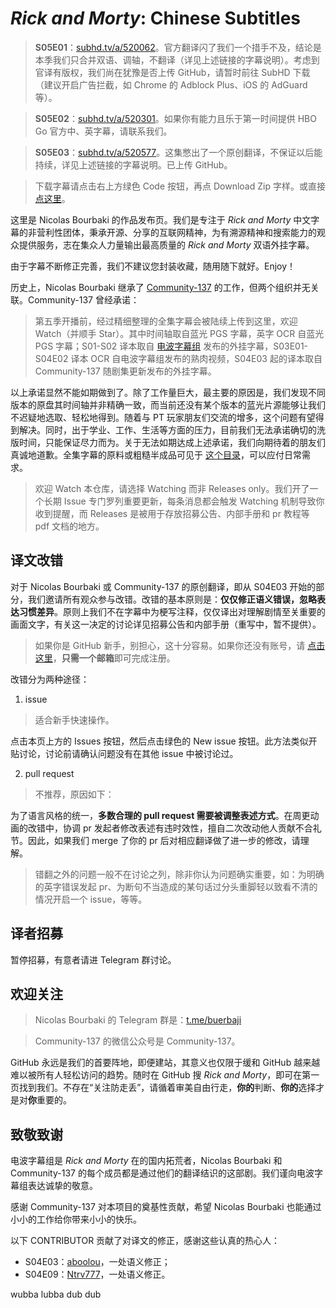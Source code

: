 # *Rick and Morty*: Chinese Subtitles

> **S05E01**：[subhd.tv/a/520062](https://subhd.tv/a/520062)。官方翻译闪了我们一个措手不及，结论是本季我们只合并双语、调轴，不翻译（详见上述链接的字幕说明）。考虑到官译有版权，我们尚在犹豫是否上传 GitHub，请暂时前往 SubHD 下载（建议开启广告拦截，如 Chrome 的 Adblock Plus、iOS 的 AdGuard 等）。

> **S05E02**：[subhd.tv/a/520301](https://subhd.tv/a/520301)。如果你有能力且乐于第一时间提供 HBO Go 官方中、英字幕，请联系我们。

> **S05E03**：[subhd.tv/a/520577](https://subhd.tv/a/520577)。这集憋出了一个原创翻译，不保证以后能持续，详见上述链接的字幕说明。已上传 GitHub。

> 下载字幕请点击右上方绿色 Code 按钮，再点 Download Zip 字样。或直接 [点这里](https://github.com/N-Bourbaki/Rick-and-Morty-Chinese-Subtitles/archive/refs/heads/master.zip)。

这里是 Nicolas Bourbaki 的作品发布页。我们是专注于 *Rick and Morty* 中文字幕的非营利性团体，秉承开源、分享的互联网精神，为有溯源精神和搜索能力的观众提供服务，志在集众人力量输出最高质量的 *Rick and Morty* 双语外挂字幕。

由于字幕不断修正完善，我们不建议您封装收藏，随用随下就好。Enjoy！

历史上，Nicolas Bourbaki 继承了 [Community-137](https://github.com/Community-137/Rick-and-Morty-Chinese-Subtitles) 的工作，但两个组织并无关联。Community-137 曾经承诺：

> 第五季开播前，经过精细整理的全集字幕会被陆续上传到这里，欢迎 Watch（并顺手 Star）。其中时间轴取自蓝光 PGS 字幕，英字 OCR 自蓝光 PGS 字幕；S01-S02 译本取自 [电波字幕组](http://dbfansub.com/) 发布的外挂字幕，S03E01-S04E02 译本 OCR 自电波字幕组发布的熟肉视频，S04E03 起的译本取自 Community-137 随剧集更新发布的外挂字幕。

以上承诺显然不能如期做到了。除了工作量巨大，最主要的原因是，我们发现不同版本的原盘其时间轴并非精确一致，而当前还没有某个版本的蓝光片源能够让我们不迟疑地选取、轻松地得到。随着与 PT 玩家朋友们交流的增多，这个问题有望得到解决。同时，出于学业、工作、生活等方面的压力，目前我们无法承诺确切的洗版时间，只能保证尽力而为。关于无法如期达成上述承诺，我们向期待着的朋友们真诚地道歉。全集字幕的原料或粗糙半成品可见于 [这个目录](https://github.com/N-Bourbaki/Rick-and-Morty-Chinese-Subtitles/tree/master/draft)，可以应付日常需求。

> 欢迎 Watch 本仓库，请选择 Watching 而非 Releases only。我们开了一个长期 Issue 专门罗列重要更新，每条消息都会触发 Watching 机制导致你收到提醒，而 Releases 是被用于存放招募公告、内部手册和 pr 教程等 pdf 文档的地方。

## 译文改错

对于 Nicolas Bourbaki 或 Community-137 的原创翻译，即从 S04E03 开始的部分，我们邀请所有观众参与改错。改错的基本原则是：**仅仅修正语义错误，忽略表达习惯差异**。原则上我们不在字幕中为梗写注释，仅仅译出对理解剧情至关重要的画面文字，有关这一决定的讨论详见招募公告和内部手册（重写中，暂不提供）。

> 如果你是 GitHub 新手，别担心，这十分容易。如果你还没有账号，请 [点击这里](https://github.com/join)，**只需一个邮箱**即可完成注册。

改错分为两种途径：

1. issue

> 适合新手快速操作。

点击本页上方的 Issues 按钮，然后点击绿色的 New issue 按钮。此方法类似开贴讨论，讨论前请确认问题没有在其他 issue 中被讨论过。

2. pull request

> 不推荐，原因如下：

为了语言风格的统一，**多数合理的 pull request 需要被调整表述方式**。在周更动画的改错中，协调 pr 发起者修改表述有违时效性，擅自二次改动他人贡献不合礼节。因此，如果我们 merge 了你的 pr 后对相应翻译做了进一步的修改，请理解。

> 错翻之外的问题一般不在讨论之列，除非你认为问题确实重要，如：为明确的英字错误发起 pr、为断句不当造成的某句话过分头重脚轻以致看不清的情况开启一个 issue，等等。

## 译者招募

暂停招募，有意者请进 Telegram 群讨论。

## 欢迎关注

> Nicolas Bourbaki 的 Telegram 群是：[t.me/buerbaji](https://t.me/buerbaji)

> Community-137 的微信公众号是 Community-137。

GitHub 永远是我们的首要阵地，即便建站，其意义也仅限于缓和 GitHub 越来越难以被所有人轻松访问的趋势。随时在 GitHub 搜 *Rick and Morty*，即可在第一页找到我们。不存在“关注防走丢”，请循着审美自由行走，**你的**判断、**你的**选择才是对**你**重要的。

## 致敬致谢

电波字幕组是 *Rick and Morty* 在的国内拓荒者，Nicolas Bourbaki 和 Community-137 的每个成员都是通过他们的翻译结识的这部剧。我们谨向电波字幕组表达诚挚的敬意。

感谢 Community-137 对本项目的奠基性贡献，希望 Nicolas Bourbaki 也能通过小小的工作给你带来小小的快乐。

以下 CONTRIBUTOR 贡献了对译文的修正，感谢这些认真的热心人：

* S04E03：[aboolou](https://github.com/aboolou)，一处语义修正；
* S04E09：[Ntrv777](https://github.com/Ntrv777)，一处语义修正。

wubba lubba dub dub
